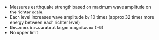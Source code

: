 - Measures earthquake strength based on maximum wave amplitude on the richter scale.
- Each level increases wave amplitude by 10 times (approx 32 times more energy between each richter level)
- Becomes inaccurate at larger magnitudes (>8)
- No upper limit